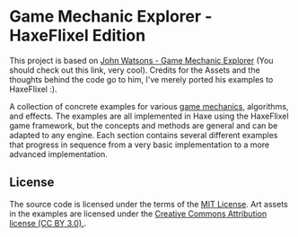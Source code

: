 # Game Mechanic Explorer - HaxeFlixel Edition

This project is based on [John Watsons - Game Mechanic Explorer](http://gamemechanicexplorer.com/) (You should check out this link, very cool). Credits for the Assets and the thoughts behind the code go to him, I've merely ported his examples to HaxeFlixel :).

A collection of concrete examples for various [game mechanics](http://www.lostgarden.com/2006/10/what-are-game-mechanics.html), algorithms, and effects. The examples are all implemented in Haxe using the HaxeFlixel game framework, but the concepts and methods are general and can be adapted to any engine. Each section contains several different examples that progress in sequence from a very basic implementation to a more advanced implementation.

## License

The source code is licensed under the terms of the [MIT License](http://opensource.org/licenses/MIT). Art assets in the examples are licensed under the [Creative Commons Attribution license (CC BY 3.0).](http://creativecommons.org/licenses/by/3.0/us/).